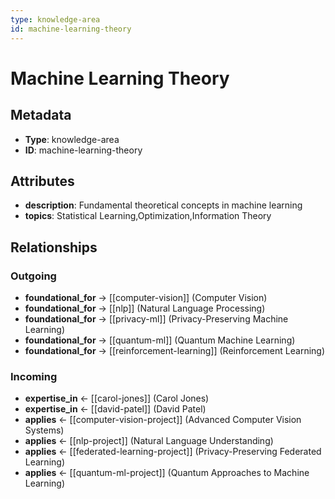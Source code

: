 ```yaml
---
type: knowledge-area
id: machine-learning-theory
---
```


# Machine Learning Theory

## Metadata

- **Type**: knowledge-area
- **ID**: machine-learning-theory

## Attributes

- **description**: Fundamental theoretical concepts in machine learning
- **topics**: Statistical Learning,Optimization,Information Theory

## Relationships

### Outgoing

- **foundational_for** → [[computer-vision]] (Computer Vision)
- **foundational_for** → [[nlp]] (Natural Language Processing)
- **foundational_for** → [[privacy-ml]] (Privacy-Preserving Machine Learning)
- **foundational_for** → [[quantum-ml]] (Quantum Machine Learning)
- **foundational_for** → [[reinforcement-learning]] (Reinforcement Learning)

### Incoming

- **expertise_in** ← [[carol-jones]] (Carol Jones)
- **expertise_in** ← [[david-patel]] (David Patel)
- **applies** ← [[computer-vision-project]] (Advanced Computer Vision Systems)
- **applies** ← [[nlp-project]] (Natural Language Understanding)
- **applies** ← [[federated-learning-project]] (Privacy-Preserving Federated Learning)
- **applies** ← [[quantum-ml-project]] (Quantum Approaches to Machine Learning)

